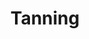---
title: Tanning
weighting: 2
feature:
  image: /assets/images/articles/tanning.jpg
  caption: "A bottle of sunscreen"
---